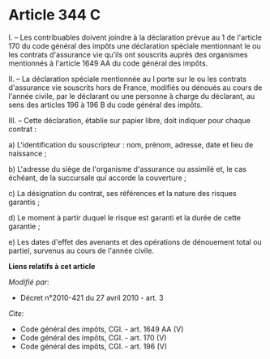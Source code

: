 # Article 344 C

I. – Les contribuables doivent joindre à la déclaration prévue au 1 de l'article 170 du code général des impôts une
déclaration spéciale mentionnant le ou les contrats d'assurance vie qu'ils ont souscrits auprès des organismes mentionnés à
l'article 1649 AA du code général des impôts. 

II. – La déclaration spéciale mentionnée au I porte sur le ou les contrats d'assurance vie souscrits hors de France, modifiés
ou dénoués au cours de l'année civile, par le déclarant ou une personne à charge du déclarant, au sens des articles 196 à 196
B du code général des impôts. 

III. – Cette déclaration, établie sur papier libre, doit indiquer pour chaque contrat : 

a) L'identification du souscripteur : nom, prénom, adresse, date et lieu de naissance ; 

b) L'adresse du siège de l'organisme d'assurance ou assimilé et, le cas échéant, de la succursale qui accorde la
couverture ; 

c) La désignation du contrat, ses références et la nature des risques garantis ; 

d) Le moment à partir duquel le risque est garanti et la durée de cette garantie ; 

e) Les dates d'effet des avenants et des opérations de dénouement total ou partiel, survenus au cours de l'année civile.

**Liens relatifs à cet article**

_Modifié par_:

  - Décret n°2010-421  du 27 avril 2010 - art. 3

_Cite_:

  - Code général des impôts, CGI. - art. 1649 AA (V)
  - Code général des impôts, CGI. - art. 170 (V)
  - Code général des impôts, CGI. - art. 196 (V)
